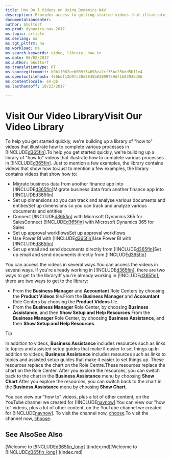 ```yaml
---
title: How Do I Videos on Using Dynamics NAV
description: Provides access to getting-started videos that illustrate how to do common tasks.
documentationcenter: 
author: bholtorf
ms.prod: dynamics-nav-2017
ms.topic: article
ms.devlang: na
ms.tgt_pltfrm: na
ms.workload: na
ms.search.keywords: video, library, how to
ms.date: 06/02/2017
ms.author: bholtorf
ms.translationtype: HT
ms.sourcegitcommit: b9b1f062ee6009f34698ea2cf33bc25bdd5b11e4
ms.openlocfilehash: 456bdf12b9fc30e3845b83099759df1b83935d56
ms.contentlocale: en-gb
ms.lasthandoff: 10/23/2017

---
```

# <a name="visit-our-video-library"></a><span data-ttu-id="153b9-103">Visit Our Video Library</span><span class="sxs-lookup"><span data-stu-id="153b9-103">Visit Our Video Library</span></span>
<span data-ttu-id="153b9-104">To help you get started quickly, we're building up a library of "how to" videos that illustrate how to complete various processes in [!INCLUDE[d365fin](includes/d365fin_md.md)].</span><span class="sxs-lookup"><span data-stu-id="153b9-104">To help you get started quickly, we're building up a library of "how to" videos that illustrate how to complete various processes in [!INCLUDE[d365fin](includes/d365fin_md.md)].</span></span> <span data-ttu-id="153b9-105">Just to mention a few examples, the library contains videos that show how to:</span><span class="sxs-lookup"><span data-stu-id="153b9-105">Just to mention a few examples, the library contains videos that show how to:</span></span>  

* <span data-ttu-id="153b9-106">Migrate business data from another finance app into [!INCLUDE[d365fin](includes/d365fin_md.md)]</span><span class="sxs-lookup"><span data-stu-id="153b9-106">Migrate business data from another finance app into [!INCLUDE[d365fin](includes/d365fin_md.md)]</span></span>  
* <span data-ttu-id="153b9-107">Set up dimensions so you can track and analyse various documents and entities</span><span class="sxs-lookup"><span data-stu-id="153b9-107">Set up dimensions so you can track and analyze various documents and entities</span></span>
* <span data-ttu-id="153b9-108">Connect [!INCLUDE[d365fin](includes/d365fin_md.md)] with Microsoft Dynamics 365 for Sales</span><span class="sxs-lookup"><span data-stu-id="153b9-108">Connect [!INCLUDE[d365fin](includes/d365fin_md.md)] with Microsoft Dynamics 365 for Sales</span></span>
* <span data-ttu-id="153b9-109">Set up approval workflows</span><span class="sxs-lookup"><span data-stu-id="153b9-109">Set up approval workflows</span></span>  
* <span data-ttu-id="153b9-110">Use Power BI with [!INCLUDE[d365fin](includes/d365fin_md.md)]</span><span class="sxs-lookup"><span data-stu-id="153b9-110">Use Power BI with [!INCLUDE[d365fin](includes/d365fin_md.md)]</span></span>  
* <span data-ttu-id="153b9-111">Set up email and send documents directly from [!INCLUDE[d365fin](includes/d365fin_md.md)]</span><span class="sxs-lookup"><span data-stu-id="153b9-111">Set up email and send documents directly from [!INCLUDE[d365fin](includes/d365fin_md.md)]</span></span>  

<span data-ttu-id="153b9-112">You can access the videos in several ways.</span><span class="sxs-lookup"><span data-stu-id="153b9-112">You can access the videos in several ways.</span></span> <span data-ttu-id="153b9-113">If you're already working in [!INCLUDE[d365fin](includes/d365fin_md.md)], there are two ways to get to the library:</span><span class="sxs-lookup"><span data-stu-id="153b9-113">If you're already working in [!INCLUDE[d365fin](includes/d365fin_md.md)], there are two ways to get to the library:</span></span>

* <span data-ttu-id="153b9-114">From the **Business Manager** and **Accountant** Role Centers by choosing the **Product Videos** tile.</span><span class="sxs-lookup"><span data-stu-id="153b9-114">From the **Business Manager** and **Accountant** Role Centers by choosing the **Product Videos** tile.</span></span>  
* <span data-ttu-id="153b9-115">From the **Business Manager** Role Center, by choosing **Business Assistance**, and then **Show Setup and Help Resources**.</span><span class="sxs-lookup"><span data-stu-id="153b9-115">From the **Business Manager** Role Center, by choosing **Business Assistance**, and then **Show Setup and Help Resources**.</span></span>  

> [!Tip]  
> <span data-ttu-id="153b9-116">In addition to videos, **Business Assistance** includes resources such as links to topics and assisted setup guides that make it easier to set things up.</span><span class="sxs-lookup"><span data-stu-id="153b9-116">In addition to videos, **Business Assistance** includes resources such as links to topics and assisted setup guides that make it easier to set things up.</span></span> <span data-ttu-id="153b9-117">These resources replace the chart on the Role Centre.</span><span class="sxs-lookup"><span data-stu-id="153b9-117">These resources replace the chart on the Role Center.</span></span> <span data-ttu-id="153b9-118">After you explore the resources, you can switch back to the chart in the **Business Assistance** menu by choosing **Show Chart**.</span><span class="sxs-lookup"><span data-stu-id="153b9-118">After you explore the resources, you can switch back to the chart in the **Business Assistance** menu by choosing **Show Chart**.</span></span>  

<span data-ttu-id="153b9-119">You can view our "how to" videos, plus a lot of other content, on the YouTube channel we created for [!INCLUDE[navnow](includes/navnow_md.md)].</span><span class="sxs-lookup"><span data-stu-id="153b9-119">You can view our "how to" videos, plus a lot of other content, on the YouTube channel we created for [!INCLUDE[navnow](includes/navnow_md.md)].</span></span> <span data-ttu-id="153b9-120">To visit the channel now, [choose](https://go.microsoft.com/fwlink/?linkid=851533).</span><span class="sxs-lookup"><span data-stu-id="153b9-120">To visit the channel now, [choose](https://go.microsoft.com/fwlink/?linkid=851533).</span></span>

## <a name="see-also"></a><span data-ttu-id="153b9-121">See Also</span><span class="sxs-lookup"><span data-stu-id="153b9-121">See Also</span></span>
<span data-ttu-id="153b9-122">[Welcome to [!INCLUDE[d365fin_long](includes/d365fin_long_md.md)] ](index.md)</span><span class="sxs-lookup"><span data-stu-id="153b9-122">[Welcome to [!INCLUDE[d365fin_long](includes/d365fin_long_md.md)] ](index.md)</span></span>

